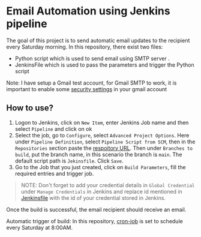 # Email Automation using Jenkins pipeline

The goal of this project is to send automatic email updates to the recipient every Saturday morning. 
In this repository, there exist two files: 

- Python script which is used to send email using SMTP server .
- JenkinsFile which is used to pass the parameters and trigger the Python script

Note: I have setup a Gmail test account, for Gmail SMTP to work, it is important to enable some [security settings](https://support.google.com/accounts/answer/185833) in your gmail account

## How to use?

1. Logon to Jenkins, click on `New Item`, enter Jenkins Job name and then select `Pipeline` and click on ok
2. Select the job, go to `Configure`, select `Advanced Project Options`. Here under `Pipeline Definition`, select `Pipeline Script from SCM`, then in the `Repositories` section paste the [respoitory URL](https://github.com/SelesAbraham/email_automation). Then under `Branches to build`, put the branch name, in this scenario the branch is `main`. The default script path is `Jekinsfile`. Click `Save`.
3. Go to the Job that you just created, click on `Build Parameters`, fill the required entries and trigger job. 

>NOTE: Don't forget to add your credential details in `Global Credential` under `Manage Credentials` in Jenkins and replace id mentioned in [Jenkinsfile](https://github.com/SelesAbraham/email_automation/blob/main/Jenkinsfile#L23) with the id of your credential stored in Jenkins. 

Once the build is successful, the email recipient should receive an email. 


Automatic trigger of build: In this repository, [cron-job](https://github.com/SelesAbraham/email_automation/blob/main/Jenkinsfile#L4) is set to schedule every Saturday at 8:00AM. 
